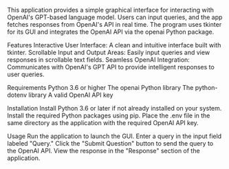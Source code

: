 This application provides a simple graphical interface for interacting with OpenAI's GPT-based language model. Users can input queries, 
and the app fetches responses from OpenAI's API in real time. The program uses tkinter for its GUI and integrates the OpenAI API via the openai Python package.

Features
Interactive User Interface: A clean and intuitive interface built with tkinter.
Scrollable Input and Output Areas: Easily input queries and view responses in scrollable text fields.
Seamless OpenAI Integration: Communicates with OpenAI's GPT API to provide intelligent responses to user queries.

Requirements
Python 3.6 or higher
The openai Python library
The python-dotenv library
A valid OpenAI API key

Installation
Install Python 3.6 or later if not already installed on your system.
Install the required Python packages using pip.
Place the .env file in the same directory as the application with the required OpenAI API key.

Usage
Run the application to launch the GUI.
Enter a query in the input field labeled "Query."
Click the "Submit Question" button to send the query to the OpenAI API.
View the response in the "Response" section of the application.
